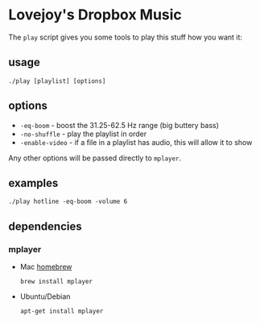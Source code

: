 # Lovejoy's Dropbox Music

The `play` script gives you some tools to play this stuff how you want it:

## usage

`./play [playlist] [options]`

## options

- `-eq-boom` - boost the 31.25-62.5 Hz range (big buttery bass)
- `-no-shuffle` - play the playlist in order
- `-enable-video` - if a file in a playlist has audio, this will allow it to show

Any other options will be passed directly to `mplayer`.

## examples

`./play hotline -eq-boom -volume 6`

## dependencies

### mplayer

- Mac [homebrew](http://brew.sh)

	`brew install mplayer`

- Ubuntu/Debian

	`apt-get install mplayer`

